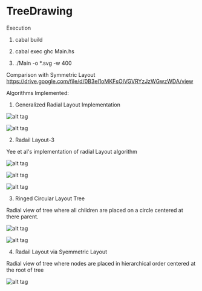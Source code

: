 # TreeDrawing

Execution

1) cabal build

2) cabal exec ghc Main.hs

3) ./Main -o *.svg -w 400

Comparison with Symmetric Layout https://drive.google.com/file/d/0B3el1oMKFsOIVGVRYzJzWGwzWDA/view

Algorithms Implemented:

1) Generalized Radial Layout Implementation

![alt tag](http://i58.tinypic.com/10zqogk.png)

![alt tag](http://i57.tinypic.com/spfbpe.png)

2) Radail Layout-3

Yee et al's implementation of radial Layout algorithm


![alt tag](http://i60.tinypic.com/2558brt.png)


![alt tag](http://i57.tinypic.com/200qivk.png)


![alt tag](http://i57.tinypic.com/ajnkb6.png)


3) Ringed Circular Layout Tree

Radial view of tree where all children are placed on a circle centered at there parent.

![alt tag](http://i61.tinypic.com/aag0lt.png)

![alt tag](http://i57.tinypic.com/330rc5y.png)

4) Radail Layout via Syemmetric Layout 

Radial view of tree where nodes are placed in hierarchical order centered at the root of tree

![alt tag](http://i61.tinypic.com/nbuj68.png)
